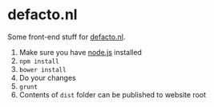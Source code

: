 defacto.nl
==========

Some front-end stuff for [defacto.nl](http://www.defacto.nl/).

1. Make sure you have [node.js](http://nodejs.org/) installed
2. `npm install`
3. `bower install`
4. Do your changes
5. `grunt`
6. Contents of `dist` folder can be published to website root